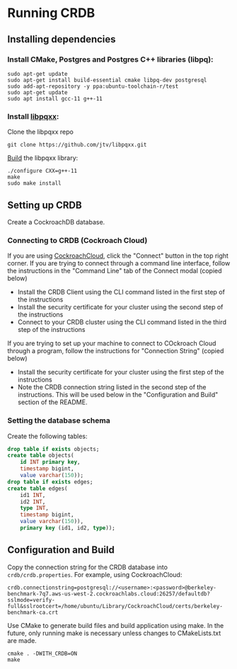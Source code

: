 # Running CRDB

## Installing dependencies
### Install CMake, Postgres and Postgres C++ libraries (libpq):
```
sudo apt-get update
sudo apt-get install build-essential cmake libpq-dev postgresql
sudo add-apt-repository -y ppa:ubuntu-toolchain-r/test
sudo apt-get update
sudo apt install gcc-11 g++-11
```

### Install [libpqxx](http://pqxx.org/development/libpqxx):
Clone the libpqxx repo
```
git clone https://github.com/jtv/libpqxx.git
```
[Build](https://github.com/jtv/libpqxx/blob/master/BUILDING-configure.md) the libpqxx library:
```
./configure CXX=g++-11
make
sudo make install
```

## Setting up CRDB
Create a CockroachDB database.

### Connecting to CRDB (Cockroach Cloud)
If you are using [CockroachCloud](https://cockroachlabs.cloud/), click the "Connect" button in the top right corner. If you are trying to connect through a command line interface, follow the instructions in the "Command Line" tab of the Connect modal (copied below)
- Install the CRDB Client using the CLI command listed in the first step of the instructions
- Install the security certificate for your cluster using the second step of the instructions
- Connect to your CRDB cluster using the CLI command listed in the third step of the instructions

If you are trying to set up your machine to connect to COckroach Cloud through a program, follow the instructions for "Connection String" (copied below)
- Install the security certificate for your cluster using the first step of the instructions
- Note the CRDB connection string listed in the second step of the instructions. This will be used below in the "Configuration and Build" section of the README.

### Setting the database schema
Create the following tables:
```sql
drop table if exists objects;
create table objects(
	id INT primary key,
	timestamp bigint,
	value varchar(150));
drop table if exists edges;
create table edges(
	id1 INT,
	id2 INT,
	type INT,
	timestamp bigint,
	value varchar(150)),
	primary key (id1, id2, type));
```

## Configuration and Build
Copy the connection string for the CRDB database into `crdb/crdb.properties`. For example, using CockroachCloud:
```properties
crdb.connectionstring=postgresql://<username>:<password>@berkeley-benchmark-7q7.aws-us-west-2.cockroachlabs.cloud:26257/defaultdb?sslmode=verify-full&sslrootcert=/home/ubuntu/Library/CockroachCloud/certs/berkeley-benchmark-ca.crt
```

Use CMake to generate build files and build application using make. In the future, only running make is necessary unless changes to CMakeLists.txt are made.
```
cmake . -DWITH_CRDB=ON
make
```
